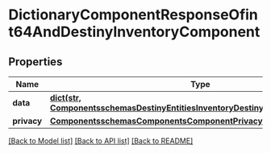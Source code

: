 # DictionaryComponentResponseOfint64AndDestinyInventoryComponent

## Properties
Name | Type | Description | Notes
------------ | ------------- | ------------- | -------------
**data** | [**dict(str, ComponentsschemasDestinyEntitiesInventoryDestinyInventoryComponent)**](ComponentsschemasDestinyEntitiesInventoryDestinyInventoryComponent.md) |  | [optional] 
**privacy** | [**ComponentsschemasComponentsComponentPrivacySetting**](ComponentsschemasComponentsComponentPrivacySetting.md) |  | [optional] 

[[Back to Model list]](../README.md#documentation-for-models) [[Back to API list]](../README.md#documentation-for-api-endpoints) [[Back to README]](../README.md)



